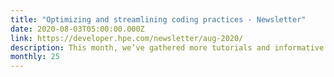 ```yaml
---
title: "Optimizing and streamlining coding practices - Newsletter"
date: 2020-08-03T05:00:00.000Z
link: https://developer.hpe.com/newsletter/aug-2020/
description: This month, we’ve gathered more tutorials and informative articles to help hone your developer skills. Check out the blog posts below to learn how our open source container solutions work in concert with one another.
monthly: 25
---
```

            